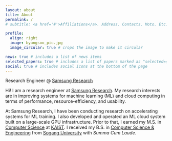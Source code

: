 ```yaml
---
layout: about
title: About
permalink: /
# subtitle: <a href='#'>Affiliations</a>. Address. Contacts. Moto. Etc.

profile:
  align: right
  image: byungsoo_pic.jpg
  image_circular: true # crops the image to make it circular

news: true # includes a list of news items
selected_papers: true # includes a list of papers marked as "selected={true}"
social: true # includes social icons at the bottom of the page
---
```


Research Engineer @ [Samsung Research](https://research.samsung.com/)

Hi! I am a research engineer at [Samsung Research](https://research.samsung.com/). My research interests are in improving systems for machine learning (ML) and cloud computing in terms of performance, resource-efficiency, and usability.

At Samsung Research, I have been conducting research on accelerating systems for ML training.
I also developed and operated an ML cloud system built on a large-scale GPU infrastructure.
Prior to that, I earned my M.S. in [Computer Science](https://cs.kaist.ac.kr/) at [KAIST](https://www.kaist.ac.kr/en/). I received my B.S. in [Computer Science & Engineering](https://cs.sogang.ac.kr/cs/index_new.html) from [Sogang University](https://wwwe.sogang.ac.kr/wwwe/index_new.html) with *Summa Cum Laude*.

